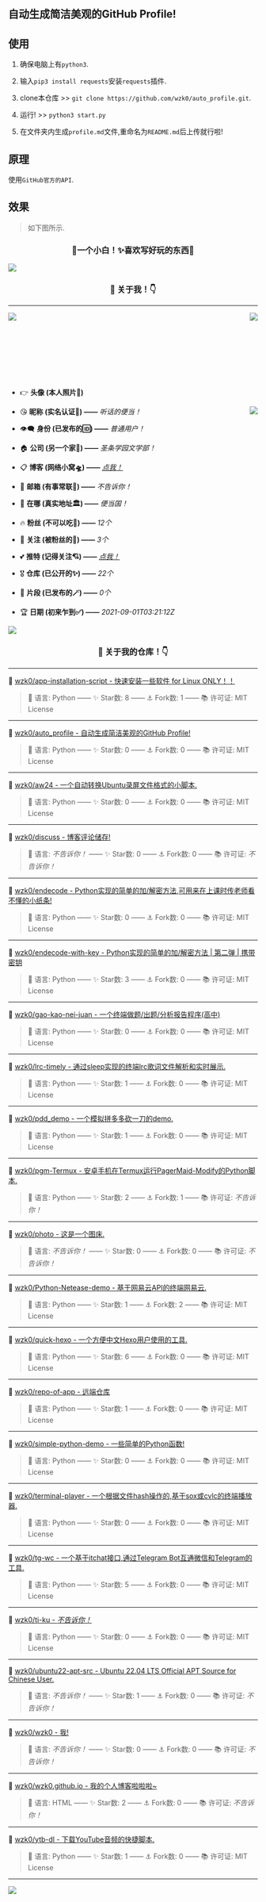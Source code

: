 ## 自动生成简洁美观的GitHub Profile!

## 使用

1. 确保电脑上有`python3`.

2. 输入`pip3 install requests`安装`requests`插件.

3. clone本仓库 >> `git clone https://github.com/wzk0/auto_profile.git`.

4. 运行! >> `python3 start.py`

5. 在文件夹内生成`profile.md`文件,重命名为`README.md`后上传就行啦!

## 原理

使用`GitHub官方的API`.

## 效果

> 如下图所示.

<h3 align="center">🌈一个小白！✨喜欢写好玩的东西🎉</h3>

<img align='center' src='https://i0.hdslb.com/bfs/article/02db465212d3c374a43c60fa2625cc1caeaab796.png'>

<h3 align="center">💯 关于我！👇</h3>

---

<img align='left' src='https://github-readme-stats.vercel.app/api?username=wzk0&theme=tokyonight&show_icons=true'>

<img align='right' src='https://github-readme-stats.vercel.app/api/top-langs/?username=wzk0&layout=compact&theme=tokyonight'>

<br><br><br><br><br><br><br><br>

* 👉 **头像 (本人照片🔮)**

<img align='right' src='https://avatars.githubusercontent.com/u/89891126?v=4'>

* 😘 **昵称 (实名认证👑) ——** *听话的便当！*

* 👁️‍🗨️ **身份 (已发布的🆔) ——** *普通用户！* 

* 🏠 **公司 (另一个家💢) ——** *圣条学园文学部！*

* 📋 **博客 (网络小窝🛸) ——** *[点我！](https://wzk0.github.io/)*

* 📮 **邮箱 (有事常联📧) ——** *不告诉你！*

* 🏩 **在哪 (真实地址🏛️) ——** *便当国！*

* 🔥 **粉丝 (不可以吃🐻) ——** *12个* 

* 🦄 **关注 (被粉丝的🚀) ——** *3个*

* 💕 **推特 (记得关注💘) ——** *[点我！](https://twitter.com/thd_bd)*

* 🎖 **仓库 (已公开的✨) ——** *22个* 

* 💎 **片段 (已发布的🪄) ——** *0个* 

* 🏆 **日期 (初来乍到✅) ——** *2021-09-01T03:21:12Z*

<img align='center' src='https://i0.hdslb.com/bfs/article/02db465212d3c374a43c60fa2625cc1caeaab796.png'>

<h3 align="center">💯 关于我的仓库！👇</h3>

---

🤎 [wzk0/app-installation-script - 快速安装一些软件 for Linux ONLY！！](https://github.com/wzk0/app-installation-script)

> 💬 语言: Python —— ✨ Star数: 8 —— ⚓ Fork数: 1 —— 📚 许可证: MIT License

---

💙 [wzk0/auto_profile - 自动生成简洁美观的GitHub Profile!](https://github.com/wzk0/auto_profile)

> 💬 语言: Python —— ✨ Star数: 0 —— ⚓ Fork数: 0 —— 📚 许可证: MIT License

---

💚 [wzk0/aw24 - 一个自动转换Ubuntu录屏文件格式的小脚本.](https://github.com/wzk0/aw24)

> 💬 语言: Python —— ✨ Star数: 0 —— ⚓ Fork数: 0 —— 📚 许可证: MIT License

---

💜 [wzk0/discuss - 博客评论储存!](https://github.com/wzk0/discuss)

> 💬 语言: *不告诉你！* —— ✨ Star数: 0 —— ⚓ Fork数: 0 —— 📚 许可证: *不告诉你！*

---

💚 [wzk0/endecode - Python实现的简单的加/解密方法,可用来在上课时传老师看不懂的小纸条!](https://github.com/wzk0/endecode)

> 💬 语言: Python —— ✨ Star数: 0 —— ⚓ Fork数: 0 —— 📚 许可证: MIT License

---

💙 [wzk0/endecode-with-key - Python实现的简单的加/解密方法 | 第二弹 | 携带密钥](https://github.com/wzk0/endecode-with-key)

> 💬 语言: Python —— ✨ Star数: 3 —— ⚓ Fork数: 0 —— 📚 许可证: MIT License

---

🖤 [wzk0/gao-kao-nei-juan - 一个终端做题/出题/分析报告程序(高中)](https://github.com/wzk0/gao-kao-nei-juan)

> 💬 语言: Python —— ✨ Star数: 0 —— ⚓ Fork数: 0 —— 📚 许可证: MIT License

---

🤎 [wzk0/lrc-timely - 通过sleep实现的终端lrc歌词文件解析和实时展示.](https://github.com/wzk0/lrc-timely)

> 💬 语言: Python —— ✨ Star数: 1 —— ⚓ Fork数: 0 —— 📚 许可证: MIT License

---

💛 [wzk0/pdd_demo - 一个模拟拼多多砍一刀的demo.](https://github.com/wzk0/pdd_demo)

> 💬 语言: Python —— ✨ Star数: 1 —— ⚓ Fork数: 0 —— 📚 许可证: MIT License

---

💙 [wzk0/pgm-Termux - 安卓手机在Termux运行PagerMaid-Modify的Python脚本.](https://github.com/wzk0/pgm-Termux)

> 💬 语言: Python —— ✨ Star数: 2 —— ⚓ Fork数: 1 —— 📚 许可证: *不告诉你！*

---

💙 [wzk0/photo - 这是一个图床.](https://github.com/wzk0/photo)

> 💬 语言: *不告诉你！* —— ✨ Star数: 0 —— ⚓ Fork数: 0 —— 📚 许可证: *不告诉你！*

---

🤍 [wzk0/Python-Netease-demo - 基于网易云API的终端网易云.](https://github.com/wzk0/Python-Netease-demo)

> 💬 语言: Python —— ✨ Star数: 1 —— ⚓ Fork数: 2 —— 📚 许可证: MIT License

---

💙 [wzk0/quick-hexo - 一个方便中文Hexo用户使用的工具.](https://github.com/wzk0/quick-hexo)

> 💬 语言: Python —— ✨ Star数: 6 —— ⚓ Fork数: 0 —— 📚 许可证: MIT License

---

💛 [wzk0/repo-of-app - 远端仓库](https://github.com/wzk0/repo-of-app)

> 💬 语言: Python —— ✨ Star数: 1 —— ⚓ Fork数: 0 —— 📚 许可证: MIT License

---

🤍 [wzk0/simple-python-demo - 一些简单的Python函数!](https://github.com/wzk0/simple-python-demo)

> 💬 语言: Python —— ✨ Star数: 0 —— ⚓ Fork数: 0 —— 📚 许可证: MIT License

---

💜 [wzk0/terminal-player - 一个根据文件hash操作的,基于sox或cvlc的终端播放器.](https://github.com/wzk0/terminal-player)

> 💬 语言: Python —— ✨ Star数: 0 —— ⚓ Fork数: 0 —— 📚 许可证: MIT License

---

🖤 [wzk0/tg-wc - 一个基于itchat接口,通过Telegram Bot互通微信和Telegram的工具.](https://github.com/wzk0/tg-wc)

> 💬 语言: Python —— ✨ Star数: 5 —— ⚓ Fork数: 0 —— 📚 许可证: MIT License

---

🤎 [wzk0/ti-ku - *不告诉你！*](https://github.com/wzk0/ti-ku)

> 💬 语言: Python —— ✨ Star数: 0 —— ⚓ Fork数: 0 —— 📚 许可证: MIT License

---

💛 [wzk0/ubuntu22-apt-src - Ubuntu 22.04 LTS Official APT Source for Chinese User.](https://github.com/wzk0/ubuntu22-apt-src)

> 💬 语言: *不告诉你！* —— ✨ Star数: 1 —— ⚓ Fork数: 0 —— 📚 许可证: *不告诉你！*

---

🖤 [wzk0/wzk0 - 我!](https://github.com/wzk0/wzk0)

> 💬 语言: *不告诉你！* —— ✨ Star数: 0 —— ⚓ Fork数: 0 —— 📚 许可证: *不告诉你！*

---

🤍 [wzk0/wzk0.github.io - 我的个人博客啦啦啦~](https://github.com/wzk0/wzk0.github.io)

> 💬 语言: HTML —— ✨ Star数: 2 —— ⚓ Fork数: 0 —— 📚 许可证: *不告诉你！*

---

🖤 [wzk0/ytb-dl - 下载YouTube音频的快捷脚本.](https://github.com/wzk0/ytb-dl)

> 💬 语言: Python —— ✨ Star数: 1 —— ⚓ Fork数: 0 —— 📚 许可证: MIT License

---

<img align='center' src='https://i0.hdslb.com/bfs/article/02db465212d3c374a43c60fa2625cc1caeaab796.png'>
